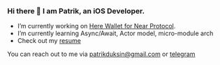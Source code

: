 ### Hi there 👋 I am Patrik, an iOS Developer.

- I’m currently working on [Here Wallet for Near Protocol](https://apps.apple.com/us/app/here-wallet-for-near-protocol/id1634994703).
- I’m currently learning Async/Await, Actor model, micro-module arch
- Check out my [resume]()

You can reach out to me via [patrikduksin@gmail.com](mailto:patrikduksin@gmail.com) or [telegram](https://t.me/elro_here)
